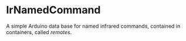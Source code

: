 # IrNamedCommand

A simple Arduino data base for named infrared commands, contained in containers, called _remotes_.
